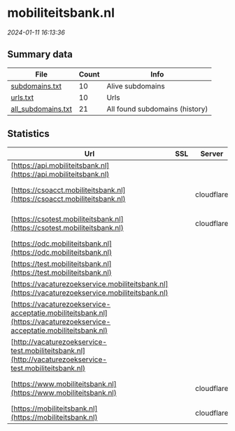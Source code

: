 # mobiliteitsbank.nl
*2024-01-11 16:13:36*
## Summary data
| File       | Count | Info |
|------------|-------|------|
|[subdomains.txt](/data/mobiliteitsbank.nl/subdomains.txt)|10|Alive subdomains|
|[urls.txt](/data/mobiliteitsbank.nl/urls.txt)|10|Urls|
|[all_subdomains.txt](/data/mobiliteitsbank.nl/all_subdomains.txt)|21|All found subdomains (history)|
## Statistics
| Url | SSL | Server | Cookie | HSTS | CSP | XFO | XXP | RP | Tech |Title |
|------------|-------|------|------|------|------|------|------|------|------|------|
|[https://api.mobiliteitsbank.nl](https://api.mobiliteitsbank.nl)| || |:white_check_mark: | | :white_check_mark: | :white_check_mark: | :white_check_mark: |HSTS|Mobiliteitsbank|
|[https://csoacct.mobiliteitsbank.nl](https://csoacct.mobiliteitsbank.nl)| |cloudflare|:white_check_mark: |:white_check_mark: | | | | :white_check_mark: |Basic Cloudflare HSTS|Authentication R...|
|[https://csotest.mobiliteitsbank.nl](https://csotest.mobiliteitsbank.nl)| |cloudflare|:white_check_mark: |:white_check_mark: | | | | :white_check_mark: |Basic Cloudflare HSTS|Authentication R...|
|[https://odc.mobiliteitsbank.nl](https://odc.mobiliteitsbank.nl)| || |:white_check_mark: | | :white_check_mark: | :white_check_mark: | :white_check_mark: |HSTS|Mobiliteitsbank|
|[https://test.mobiliteitsbank.nl](https://test.mobiliteitsbank.nl)| || |:white_check_mark: | | :white_check_mark: | :white_check_mark: | :white_check_mark: |Basic HSTS||
|[https://vacaturezoekservice.mobiliteitsbank.nl](https://vacaturezoekservice.mobiliteitsbank.nl)| || |:white_check_mark: | | | | :white_check_mark: |HSTS||
|[https://vacaturezoekservice-acceptatie.mobiliteitsbank.nl](https://vacaturezoekservice-acceptatie.mobiliteitsbank.nl)| || | | | | | :white_check_mark: |||
|[http://vacaturezoekservice-test.mobiliteitsbank.nl](http://vacaturezoekservice-test.mobiliteitsbank.nl)| || | | | | | :white_check_mark: |||
|[https://www.mobiliteitsbank.nl](https://www.mobiliteitsbank.nl)| |cloudflare|:white_check_mark: |:white_check_mark: | | :white_check_mark: | :white_check_mark: | :white_check_mark: |Cloudflare HSTS Java||
|[https://mobiliteitsbank.nl](https://mobiliteitsbank.nl)| |cloudflare|:white_check_mark: |:white_check_mark: | | :white_check_mark: | :white_check_mark: | :white_check_mark: |Cloudflare HSTS||